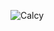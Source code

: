 
![Calcy](https://github.com/sureshnaidu420/Docker_image_creation/assets/42796074/6597d0ad-b9e0-4d8c-aa54-6edaf4ca4a44)
